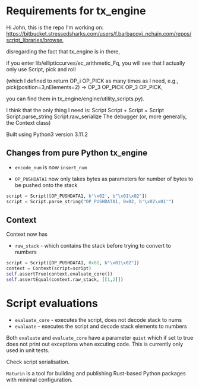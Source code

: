 # Requirements for tx_engine

Hi John, this is the repo I'm working on: https://bitbucket.stressedsharks.com/users/f.barbacovi_nchain.com/repos/script_libraries/browse, 

disregarding the fact that tx_engine is in there, 

if you enter lib/ellipticcurves/ec_arithmetic_Fq, 
you will see that I actually only use Script, pick and roll 

(which I defined to return OP_i OP_PICK as many times as I need, e.g., pick(position=3,nElements=2) -> OP_3 OP_PICK OP_3 OP_PICK, 

you can find them in tx_engine/engine/utility_scripts.py).

I think that the only thing I need is:
Script
Script + Script = Script
Script.parse_string
Script.raw_serialize
The debugger (or, more generally, the Context class)

Built using Python3 version 3.11.2


## Changes from pure Python tx_engine

* `encode_num` is now `insert_num`

* `OP_PUSHDATA1` now only takes bytes as parameters for number of bytes to be pushed onto the stack
```python
script = Script([OP_PUSHDATA1, b'\x02', b"\x01\x02"])
script = Script.parse_string("OP_PUSHDATA1, 0x02, b'\x02\x01'")
```

## Context
Context now has 

* `raw_stack` - which contains the stack before trying to convert to numbers
```python
script = Script([OP_PUSHDATA1, 0x02, b"\x01\x02"])
context = Context(script=script)
self.assertTrue(context.evaluate_core())
self.assertEqual(context.raw_stack, [[1,2]])
```

# Script evaluations 
* `evaluate_core` - executes the script, does not decode stack to nums
* `evaluate` - executes the script and decode stack elements to numbers

 Both `evaluate` and `evaluate_core` have a parameter `quiet` which if set to true does not print out exceptions when excuting code.
 This is currently only used in unit tests.


Check script serialisation.

 `Maturin` is a tool for building and publishing Rust-based Python packages with minimal configuration. 